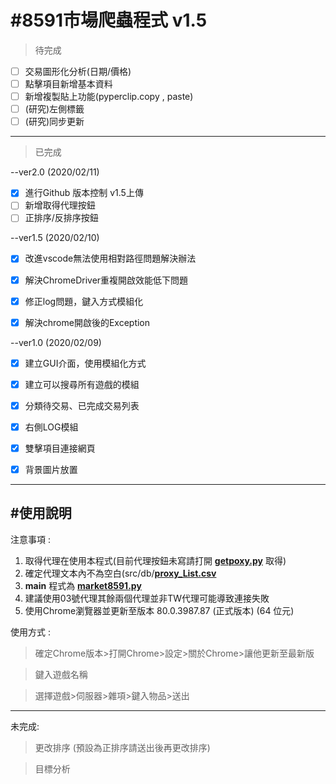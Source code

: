 #8591市場爬蟲程式 v1.5
==
>待完成

- [ ] 交易圖形化分析(日期/價格)
- [ ] 點擊項目新增基本資料
- [ ] 新增複製貼上功能(pyperclip.copy , paste)
- [ ] (研究)左側標籤
- [ ] (研究)同步更新 
* * *
>已完成

--ver2.0 (2020/02/11)
- [X] 進行Github 版本控制 v1.5上傳
- [ ] 新增取得代理按鈕
- [ ] 正排序/反排序按鈕

--ver1.5 (2020/02/10)
- [X] 改進vscode無法使用相對路徑問題解決辦法
- [X] 解決ChromeDriver重複開啟效能低下問題
- [x] 修正log問題，鍵入方式模組化
- [X] 解決chrome開啟後的Exception


--ver1.0 (2020/02/09)
- [x] 建立GUI介面，使用模組化方式
- [x] 建立可以搜尋所有遊戲的模組
- [x] 分類待交易、已完成交易列表
- [X] 右側LOG模組
- [X] 雙擊項目連接網頁
- [X] 背景圖片放置


* * *
#使用說明
--
注意事項 :
1. 取得代理在使用本程式(目前代理按鈕未寫請打開 [__getpoxy.py__](getpoxy.py) 取得)
2. 確定代理文本內不為空白(src/db/[__proxy_List.csv__](src/db)
3. __main__ 程式為 [__market8591.py__](market8591.py)
4. 建議使用03號代理其餘兩個代理並非TW代理可能導致連接失敗
5. 使用Chrome瀏覽器並更新至版本 80.0.3987.87 (正式版本) (64 位元)



使用方式 :

>確定Chrome版本>打開Chrome>設定>關於Chrome>讓他更新至最新版

>鍵入遊戲名稱
<!-- ![image](src/image/bg.jpg) -->

>選擇遊戲>伺服器>雜項>鍵入物品>送出

* * *
未完成:

>更改排序 (預設為正排序請送出後再更改排序)

>目標分析


